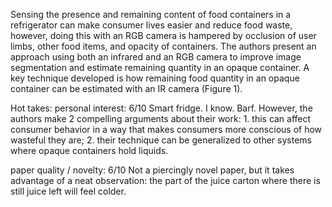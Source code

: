 Sensing the presence and remaining content of food containers in a refrigerator can make consumer lives easier and reduce food waste, however, doing this with an RGB camera is hampered by occlusion of user limbs, other food items, and opacity of containers. The authors present an approach using both an infrared and an RGB camera to improve image segmentation and estimate remaining quantity in an opaque container. A key technique developed is how remaining food quantity in an opaque container can be estimated with an IR camera (Figure 1).

Hot takes:
personal interest: 6/10
Smart fridge. I know. Barf.
However, the authors make 2 compelling arguments about their work: 1. this can affect consumer behavior in a way that makes consumers more conscious of how wasteful they are; 2. their technique can be generalized to other systems where opaque containers hold liquids.

paper quality / novelty: 6/10
Not a piercingly novel paper, but it takes advantage of a neat observation: the part of the juice carton where there is still juice left will feel colder.
